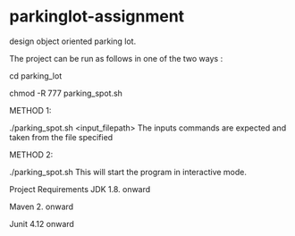 # parkinglot-assignment
design object oriented parking lot. 

The project can be run as follows in one of the two ways :

cd parking_lot

chmod -R 777 parking_spot.sh

METHOD 1:

./parking_spot.sh <input_filepath>
The inputs commands are expected and taken from the file specified

METHOD 2:

./parking_spot.sh This will start the program in interactive mode.

Project Requirements
JDK 1.8. onward

Maven 2. onward

Junit 4.12 onward



